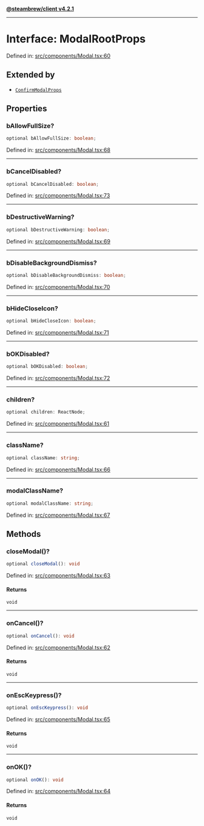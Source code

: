 [**@steambrew/client v4.2.1**](../README.md)

***

# Interface: ModalRootProps

Defined in: [src/components/Modal.tsx:60](https://github.com/SteamClientHomebrew/SDK/blob/main/typescript-packages/client/src/components/Modal.tsx#L60)

## Extended by

- [`ConfirmModalProps`](ConfirmModalProps.md)

## Properties

### bAllowFullSize?

```ts
optional bAllowFullSize: boolean;
```

Defined in: [src/components/Modal.tsx:68](https://github.com/SteamClientHomebrew/SDK/blob/main/typescript-packages/client/src/components/Modal.tsx#L68)

***

### bCancelDisabled?

```ts
optional bCancelDisabled: boolean;
```

Defined in: [src/components/Modal.tsx:73](https://github.com/SteamClientHomebrew/SDK/blob/main/typescript-packages/client/src/components/Modal.tsx#L73)

***

### bDestructiveWarning?

```ts
optional bDestructiveWarning: boolean;
```

Defined in: [src/components/Modal.tsx:69](https://github.com/SteamClientHomebrew/SDK/blob/main/typescript-packages/client/src/components/Modal.tsx#L69)

***

### bDisableBackgroundDismiss?

```ts
optional bDisableBackgroundDismiss: boolean;
```

Defined in: [src/components/Modal.tsx:70](https://github.com/SteamClientHomebrew/SDK/blob/main/typescript-packages/client/src/components/Modal.tsx#L70)

***

### bHideCloseIcon?

```ts
optional bHideCloseIcon: boolean;
```

Defined in: [src/components/Modal.tsx:71](https://github.com/SteamClientHomebrew/SDK/blob/main/typescript-packages/client/src/components/Modal.tsx#L71)

***

### bOKDisabled?

```ts
optional bOKDisabled: boolean;
```

Defined in: [src/components/Modal.tsx:72](https://github.com/SteamClientHomebrew/SDK/blob/main/typescript-packages/client/src/components/Modal.tsx#L72)

***

### children?

```ts
optional children: ReactNode;
```

Defined in: [src/components/Modal.tsx:61](https://github.com/SteamClientHomebrew/SDK/blob/main/typescript-packages/client/src/components/Modal.tsx#L61)

***

### className?

```ts
optional className: string;
```

Defined in: [src/components/Modal.tsx:66](https://github.com/SteamClientHomebrew/SDK/blob/main/typescript-packages/client/src/components/Modal.tsx#L66)

***

### modalClassName?

```ts
optional modalClassName: string;
```

Defined in: [src/components/Modal.tsx:67](https://github.com/SteamClientHomebrew/SDK/blob/main/typescript-packages/client/src/components/Modal.tsx#L67)

## Methods

### closeModal()?

```ts
optional closeModal(): void
```

Defined in: [src/components/Modal.tsx:63](https://github.com/SteamClientHomebrew/SDK/blob/main/typescript-packages/client/src/components/Modal.tsx#L63)

#### Returns

`void`

***

### onCancel()?

```ts
optional onCancel(): void
```

Defined in: [src/components/Modal.tsx:62](https://github.com/SteamClientHomebrew/SDK/blob/main/typescript-packages/client/src/components/Modal.tsx#L62)

#### Returns

`void`

***

### onEscKeypress()?

```ts
optional onEscKeypress(): void
```

Defined in: [src/components/Modal.tsx:65](https://github.com/SteamClientHomebrew/SDK/blob/main/typescript-packages/client/src/components/Modal.tsx#L65)

#### Returns

`void`

***

### onOK()?

```ts
optional onOK(): void
```

Defined in: [src/components/Modal.tsx:64](https://github.com/SteamClientHomebrew/SDK/blob/main/typescript-packages/client/src/components/Modal.tsx#L64)

#### Returns

`void`
